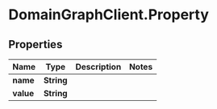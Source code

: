 # DomainGraphClient.Property

## Properties
Name | Type | Description | Notes
------------ | ------------- | ------------- | -------------
**name** | **String** |  | 
**value** | **String** |  | 


